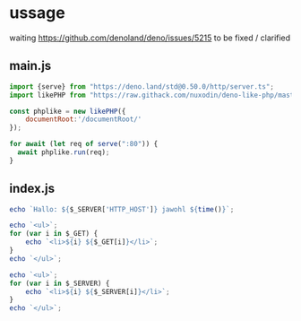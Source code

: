 # ussage

waiting https://github.com/denoland/deno/issues/5215 to be fixed / clarified  

## main.js
```js
import {serve} from "https://deno.land/std@0.50.0/http/server.ts";
import likePHP from "https://raw.githack.com/nuxodin/deno-like-php/master/php.js";

const phplike = new likePHP({
	documentRoot:'/documentRoot/'
});

for await (let req of serve(":80")) {
  await phplike.run(req);
}
```

## index.js
```js
echo `Hallo: ${$_SERVER['HTTP_HOST']} jawohl ${time()}`;

echo `<ul>`;
for (var i in $_GET) {
    echo `<li>${i} ${$_GET[i]}</li>`;
}
echo `</ul>`;

echo `<ul>`;
for (var i in $_SERVER) {
    echo `<li>${i} ${$_SERVER[i]}</li>`;
}
echo `</ul>`;

```
